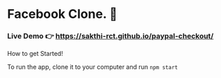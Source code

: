 # Facebook Clone. 🚀 

### Live Demo 👉  https://sakthi-rct.github.io/paypal-checkout/


How to get Started!

To run the app, clone it to your computer and run `npm start`




